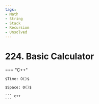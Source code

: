 ```yaml
---
tags:
- Math
- String
- Stack
- Recursion
- Unsolved
---
```



# 224. Basic Calculator

=== "C++"

    $Time: O()$

    $Space: O()$

    ``` c++
    ```